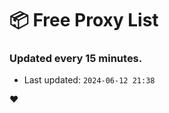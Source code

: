 # :package: Free Proxy List
### Updated every 15 minutes.

- Last updated: `2024-06-12 21:38`

:heart:
